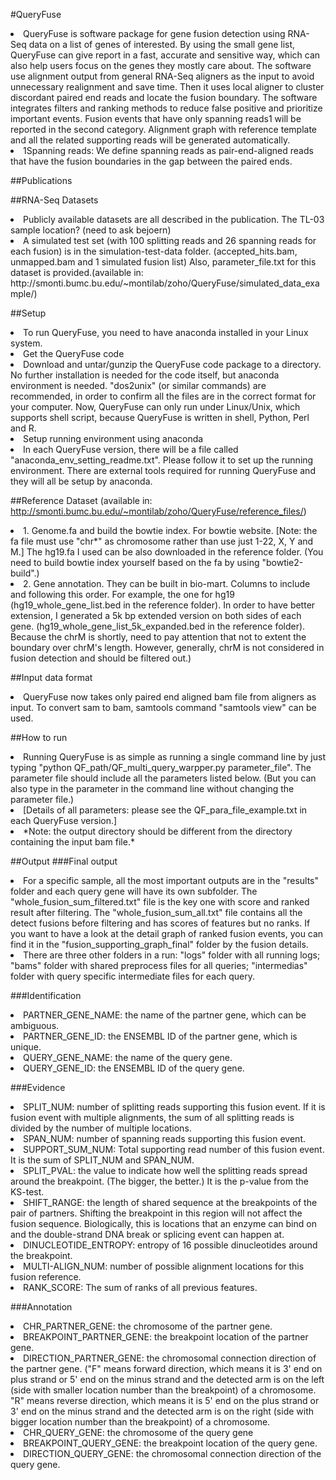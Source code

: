 #QueryFuse
<li>QueryFuse is software package for gene fusion detection using RNA-Seq data on a list of genes of interested. By using the small gene list, QueryFuse can give report in a fast, accurate and sensitive way, which can also help users focus on the genes they mostly care about. The software use alignment output from general RNA-Seq aligners as the input to avoid unnecessary realignment and save time. Then it uses local aligner to cluster discordant paired end reads and locate the fusion boundary. The software integrates filters and ranking methods to reduce false positive and prioritize important events. Fusion events that have only spanning reads1 will be reported in the second category. Alignment graph with reference template and all the related supporting reads will be generated automatically.</li>
<li>1Spanning reads: We define spanning reads as pair-end-aligned reads that have the fusion boundaries in the gap between the paired ends.</li>


##Publications


##RNA-Seq Datasets
<li>Publicly available datasets are all described in the publication. The TL-03 sample location? (need to ask bejoern)</li>
<li>A simulated test set (with 100 splitting reads and 26 spanning reads for each fusion) is in the simulation-test-data folder. (accepted_hits.bam, unmapped.bam and 1 simulated fusion list) Also, parameter_file.txt for this dataset is provided.(available in: http://smonti.bumc.bu.edu/~montilab/zoho/QueryFuse/simulated_data_example/)</li>



##Setup
<li>To run QueryFuse, you need to have anaconda installed in your Linux system.</li>
<li>Get the QueryFuse code</li>
<li>Download and untar/gunzip the QueryFuse code package to a directory. No further installation is needed for the code itself, but anaconda environment is needed. "dos2unix" (or similar commands) are recommended, in order to confirm all the files are in the correct format for your computer. Now, QueryFuse can only run under Linux/Unix, which supports shell script, because QueryFuse is written in shell, Python, Perl and R.</li>
<li>Setup running environment using anaconda</li>
<li>In each QueryFuse version, there will be a file called "anaconda_env_setting_readme.txt". Please follow it to set up the running environment. There are external tools required for running QueryFuse and they will all be setup by anaconda.</li>



##Reference Dataset (available in: http://smonti.bumc.bu.edu/~montilab/zoho/QueryFuse/reference_files/)
<li>1.	Genome.fa and build the bowtie index. For bowtie website. [Note: the fa file must use "chr*" as chromosome rather than use just 1-22, X, Y and M.] The hg19.fa I used can be also downloaded in the reference folder. (You need to build bowtie index yourself based on the fa by using "bowtie2-build".)</li>
<li>2.	Gene annotation. They can be built in bio-mart. Columns to include and following this order. For example, the one for hg19 (hg19_whole_gene_list.bed in the reference folder). In order to have better extension, I generated a 5k bp extended version on both sides of each gene. (hg19_whole_gene_list_5k_expanded.bed in the reference folder). Because the chrM is shortly, need to pay attention that not to extent the boundary over chrM's length. However, generally, chrM is not considered in fusion detection and should be filtered out.)</li>



##Input data format</li>
<li>QueryFuse now takes only paired end aligned bam file from aligners as input. To convert sam to bam, samtools command "samtools view" can be used.</li>



##How to run
<li>Running QueryFuse is as simple as running a single command line by just typing "python QF_path/QF_multi_query_warpper.py parameter_file". The parameter file should include all the parameters listed below. (But you can also type in the parameter in the command line without changing the parameter file.)</li>
<li>[Details of all parameters: please see the QF_para_file_example.txt in each QueryFuse version.]</li>
<li>*Note: the output directory should be different from the directory containing the input bam file.*</li>



##Output
###Final output
<li>For a specific sample, all the most important outputs are in the "results" folder and each query gene will have its own subfolder. The "whole_fusion_sum_filtered.txt" file is the key one with score and ranked result after filtering. The "whole_fusion_sum_all.txt" file contains all the detect fusions before filtering and has scores of features but no ranks. If you want to have a look at the detail graph of ranked fusion events, you can find it in the "fusion_supporting_graph_final" folder by the fusion details.</li>
<li>There are three other folders in a run: "logs" folder with all running logs; "bams" folder with shared preprocess files for all queries; "intermedias" folder with query specific intermediate files for each query. </li>


###Identification
<li>PARTNER_GENE_NAME: the name of the partner gene, which can be ambiguous.</li>
<li>PARTNER_GENE_ID: the ENSEMBL ID of the partner gene, which is unique.</li>
<li>QUERY_GENE_NAME: the name of the query gene.</li>
<li>QUERY_GENE_ID: the ENSEMBL ID of the query gene.</li>

###Evidence 
<li>SPLIT_NUM: number of splitting reads supporting this fusion event. If it is fusion event with multiple alignments, the sum of all splitting reads is divided by the number of multiple locations.</li>
<li>SPAN_NUM: number of spanning reads supporting this fusion event.</li>
<li>SUPPORT_SUM_NUM: Total supporting read number of this fusion event. It is the sum of SPLIT_NUM and SPAN_NUM.</li>
<li>SPLIT_PVAL: the value to indicate how well the splitting reads spread around the breakpoint. (The bigger, the better.) It is the p-value from the KS-test.</li>
<li>SHIFT_RANGE: the length of shared sequence at the breakpoints of the pair of partners. Shifting the breakpoint in this region will not affect the fusion sequence. Biologically, this is locations that an enzyme can bind on and the double-strand DNA break or splicing event can happen at.</li>
<li>DINUCLEOTIDE_ENTROPY: entropy of 16 possible dinucleotides around the breakpoint.</li>
<li>MULTI-ALIGN_NUM: number of possible alignment locations for this fusion reference.</li>
<li>RANK_SCORE: The sum of ranks of all previous features.</li>


###Annotation
<li>CHR_PARTNER_GENE: the chromosome of the partner gene.</li>
<li>BREAKPOINT_PARTNER_GENE: the breakpoint location of the partner gene.</li>
<li>DIRECTION_PARTNER_GENE: the chromosomal connection direction of the partner gene. ("F" means forward direction, which means it is 3' end on plus strand or 5' end on the minus strand and the detected arm is on the left (side with smaller location number than the breakpoint) of a chromosome. "R" means reverse direction, which means it is 5' end on the plus strand or 3' end on the minus strand and the detected arm is on the right (side with bigger location number than the breakpoint) of a chromosome.</li>
<li>CHR_QUERY_GENE: the chromosome of the query gene</li>
<li>BREAKPOINT_QUERY_GENE: the breakpoint location of the query gene.</li>
<li>DIRECTION_QUERY_GENE: the chromosomal connection direction of the query gene.</li>
